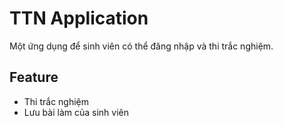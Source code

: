 # TTN Application

Một ứng dụng để sinh viên có thể đăng nhập và thi trắc nghiệm.

## Feature

- Thi trắc nghiệm
- Lưu bài làm của sinh viên